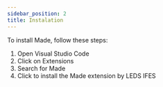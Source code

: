 ```yaml
---
sidebar_position: 2
title: Instalation
---
```


To install Made, follow these steps:

1. Open Visual Studio Code
2. Click on Extensions
3. Search for Made
4. Click to install the Made extension by LEDS IFES